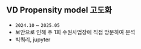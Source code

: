 ## VD Propensity model 고도화

- `2024.10` ~ `2025.05`
- 보안으로 인해 주 1회 수원사업장에 직접 방문하여 분석
- 빅쿼리, jupyter
